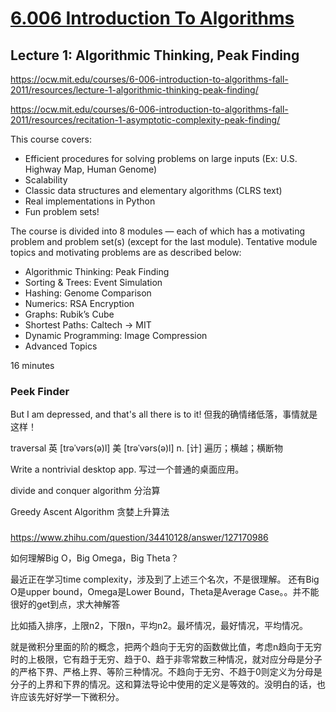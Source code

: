 # [6.006 Introduction To Algorithms](https://ocw.mit.edu/courses/6-006-introduction-to-algorithms-fall-2011/)


## Lecture 1: Algorithmic Thinking, Peak Finding

https://ocw.mit.edu/courses/6-006-introduction-to-algorithms-fall-2011/resources/lecture-1-algorithmic-thinking-peak-finding/

https://ocw.mit.edu/courses/6-006-introduction-to-algorithms-fall-2011/resources/recitation-1-asymptotic-complexity-peak-finding/

This course covers:
- Efficient procedures for solving problems on large inputs (Ex: U.S. Highway Map,
Human Genome)
- Scalability
- Classic data structures and elementary algorithms (CLRS text)
- Real implementations in Python
- Fun problem sets!

The course is divided into 8 modules — each of which has a motivating problem and problem
set(s) (except for the last module). Tentative module topics and motivating problems are
as described below:
- Algorithmic Thinking: Peak Finding
- Sorting & Trees: Event Simulation
- Hashing: Genome Comparison
- Numerics: RSA Encryption
- Graphs: Rubik’s Cube
- Shortest Paths: Caltech → MIT
- Dynamic Programming: Image Compression
- Advanced Topics

16 minutes

### Peek Finder

But I am depressed, and that's all there is to it! 
但我的确情绪低落，事情就是这样！

traversal
英 [trəˈvərs(ə)l]  美 [trəˈvərs(ə)l] 
n. [计] 遍历；横越；横断物

Write a nontrivial desktop app. 
写过一个普通的桌面应用。

divide and conquer algorithm
分治算

Greedy Ascent Algorithm
贪婪上升算法

###  

https://www.zhihu.com/question/34410128/answer/127170986

如何理解Big O，Big Omega，Big Theta？

最近正在学习time complexity，涉及到了上述三个名次，不是很理解。
还有Big O是upper bound，Omega是Lower Bound，Theta是Average Case。。并不能很好的get到点，求大神解答

比如插入排序，上限n2，下限n，平均n2。最坏情况，最好情况，平均情况。

就是微积分里面的阶的概念，把两个趋向于无穷的函数做比值，考虑n趋向于无穷时的上极限，它有趋于无穷、趋于0、趋于非零常数三种情况，就对应分母是分子的严格下界、严格上界、等阶三种情况。不趋向于无穷、不趋于0则定义为分母是分子的上界和下界的情况。这和算法导论中使用的定义是等效的。没明白的话，也许应该先好好学一下微积分。

